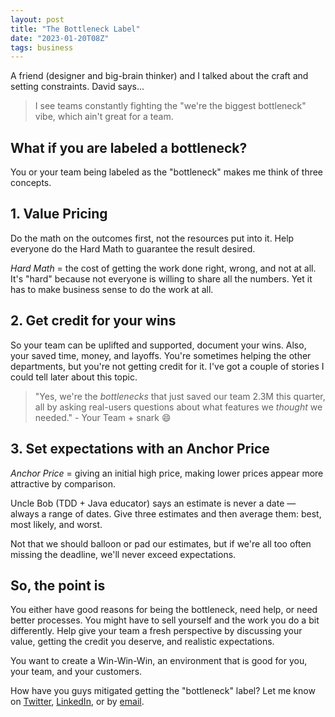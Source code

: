 ```yaml
---
layout: post
title: "The Bottleneck Label"
date: "2023-01-20T08Z"
tags: business
---
```


A friend (designer and big-brain thinker) and I talked about the craft and setting constraints. David says...

> I see teams constantly fighting the "we're the biggest bottleneck" vibe, which ain't great for a team.

## What if you are labeled a bottleneck?

You or your team being labeled as the "bottleneck" makes me think of three concepts.

## 1. Value Pricing
Do the math on the outcomes first, not the resources put into it. Help everyone do the Hard Math to guarantee the result desired. 

*Hard Math* = the cost of getting the work done right, wrong, and not at all. It's "hard" because not everyone is willing to share all the numbers. Yet it has to make business sense to do the work at all.

## 2. Get credit for your wins
So your team can be uplifted and supported, document your wins. Also, your saved time, money, and layoffs. You're sometimes helping the other departments, but you're not getting credit for it. I've got a couple of stories I could tell later about this topic.

> "Yes, we're the *bottlenecks* that just saved our team 2.3M this quarter, all by asking real-users questions about what features we *thought* we needed." - Your Team + snark :smile: 

## 3. Set expectations with an Anchor Price
*Anchor Price* = giving an initial high price, making lower prices appear more attractive by comparison.

Uncle Bob (TDD + Java educator) says an estimate is never a date — always a range of dates. 
Give three estimates and then average them: best, most likely, and worst.

Not that we should balloon or pad our estimates, but if we're all too often missing the deadline, we'll never exceed expectations.

## So, the point is

You either have good reasons for being the bottleneck, need help, or need better processes. You might have to sell yourself and the work you do a bit differently. Help give your team a fresh perspective by discussing your value, getting the credit you deserve, and realistic expectations.

You want to create a Win-Win-Win, an environment that is good for you, your team, and your customers.

How have you guys mitigated getting the "bottleneck" label?
Let me know on [Twitter](https://twitter.com/Chance_Smith), [LinkedIn](https://www.linkedin.com/in/chancesmith/), or by [email](mailto:chancesmithb@gmail.com?subject=[Blog]%20The%20Bottleneck%20Label).